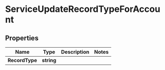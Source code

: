 

# ServiceUpdateRecordTypeForAccount


## Properties

| Name | Type | Description | Notes |
|------------ | ------------- | ------------- | -------------|
|**RecordType** | **string** |  |  |



